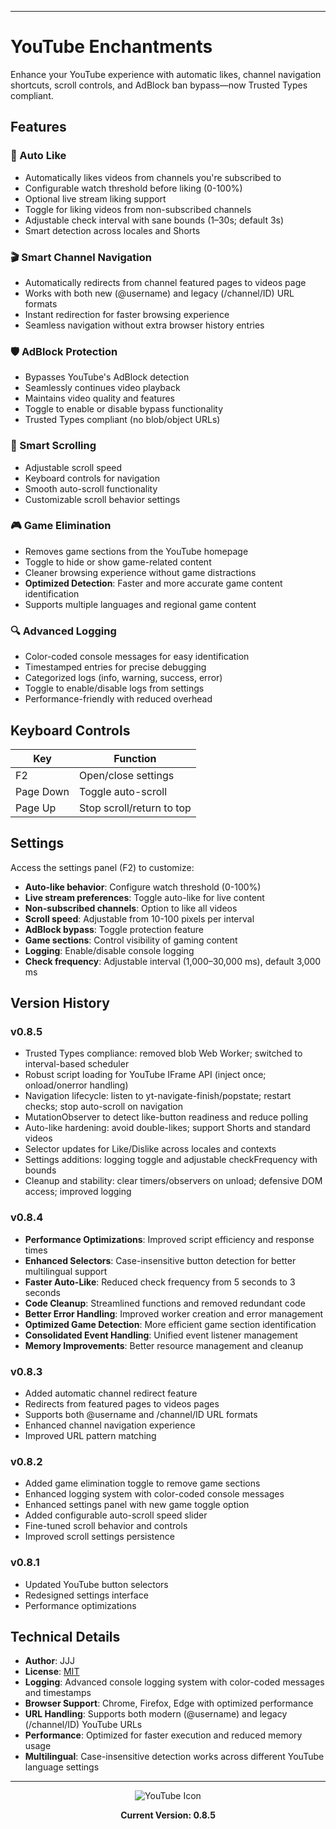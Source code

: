 
---
# YouTube Enchantments

Enhance your YouTube experience with automatic likes, channel navigation shortcuts, scroll controls, and AdBlock ban bypass—now Trusted Types compliant.

## Features

### 🎯 Auto Like
- Automatically likes videos from channels you're subscribed to
- Configurable watch threshold before liking (0-100%)
- Optional live stream liking support
- Toggle for liking videos from non-subscribed channels
- Adjustable check interval with sane bounds (1–30s; default 3s)
- Smart detection across locales and Shorts

### 🎬 Smart Channel Navigation
- Automatically redirects from channel featured pages to videos page
- Works with both new (@username) and legacy (/channel/ID) URL formats
- Instant redirection for faster browsing experience
- Seamless navigation without extra browser history entries

### 🛡️ AdBlock Protection
- Bypasses YouTube's AdBlock detection
- Seamlessly continues video playback
- Maintains video quality and features
- Toggle to enable or disable bypass functionality
- Trusted Types compliant (no blob/object URLs)

### 📜 Smart Scrolling
- Adjustable scroll speed
- Keyboard controls for navigation
- Smooth auto-scroll functionality
- Customizable scroll behavior settings

### 🎮 Game Elimination
- Removes game sections from the YouTube homepage
- Toggle to hide or show game-related content
- Cleaner browsing experience without game distractions
- **Optimized Detection**: Faster and more accurate game content identification
- Supports multiple languages and regional game content

### 🔍 Advanced Logging
- Color-coded console messages for easy identification
- Timestamped entries for precise debugging
- Categorized logs (info, warning, success, error)
- Toggle to enable/disable logs from settings
- Performance-friendly with reduced overhead

## Keyboard Controls

| Key | Function |
|-----|----------|
| F2 | Open/close settings |
| Page Down | Toggle auto-scroll |
| Page Up | Stop scroll/return to top |

## Settings

Access the settings panel (F2) to customize:
- **Auto-like behavior**: Configure watch threshold (0-100%)
- **Live stream preferences**: Toggle auto-like for live content
- **Non-subscribed channels**: Option to like all videos
- **Scroll speed**: Adjustable from 10-100 pixels per interval
- **AdBlock bypass**: Toggle protection feature
- **Game sections**: Control visibility of gaming content
- **Logging**: Enable/disable console logging
- **Check frequency**: Adjustable interval (1,000–30,000 ms), default 3,000 ms

## Version History

### v0.8.5
- Trusted Types compliance: removed blob Web Worker; switched to interval-based scheduler
- Robust script loading for YouTube IFrame API (inject once; onload/onerror handling)
- Navigation lifecycle: listen to yt-navigate-finish/popstate; restart checks; stop auto-scroll on navigation
- MutationObserver to detect like-button readiness and reduce polling
- Auto-like hardening: avoid double-likes; support Shorts and standard videos
- Selector updates for Like/Dislike across locales and contexts
- Settings additions: logging toggle and adjustable checkFrequency with bounds
- Cleanup and stability: clear timers/observers on unload; defensive DOM access; improved logging

### v0.8.4
- **Performance Optimizations**: Improved script efficiency and response times
- **Enhanced Selectors**: Case-insensitive button detection for better multilingual support
- **Faster Auto-Like**: Reduced check frequency from 5 seconds to 3 seconds
- **Code Cleanup**: Streamlined functions and removed redundant code
- **Better Error Handling**: Improved worker creation and error management
- **Optimized Game Detection**: More efficient game section identification
- **Consolidated Event Handling**: Unified event listener management
- **Memory Improvements**: Better resource management and cleanup

### v0.8.3
- Added automatic channel redirect feature
- Redirects from featured pages to videos pages
- Supports both @username and /channel/ID URL formats
- Enhanced channel navigation experience
- Improved URL pattern matching

### v0.8.2
- Added game elimination toggle to remove game sections
- Enhanced logging system with color-coded console messages
- Enhanced settings panel with new game toggle option
- Added configurable auto-scroll speed slider
- Fine-tuned scroll behavior and controls
- Improved scroll settings persistence

### v0.8.1
- Updated YouTube button selectors
- Redesigned settings interface
- Performance optimizations

## Technical Details

- **Author**: JJJ
- **License**: [MIT](https://choosealicense.com/licenses/mit/)
- **Logging**: Advanced console logging system with color-coded messages and timestamps
- **Browser Support**: Chrome, Firefox, Edge with optimized performance
- **URL Handling**: Supports both modern (@username) and legacy (/channel/ID) YouTube URLs
- **Performance**: Optimized for faster execution and reduced memory usage
- **Multilingual**: Case-insensitive detection works across different YouTube language settings

---

<div align="center">
<img src="https://www.google.com/s2/favicons?sz=64&domain=youtube.com" alt="YouTube Icon">

**Current Version: 0.8.5**
</div>